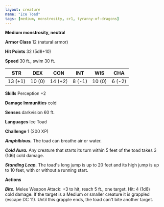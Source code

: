 ```yaml
---
layout: creature
name: "Ice Toad"
tags: [medium, monstrosity, cr1, tyranny-of-dragons]
---
```


**Medium monstrosity, neutral**

**Armor Class** 12 (natural armor)

**Hit Points** 32 (5d8+10)

**Speed** 30 ft., swim 30 ft.

|   STR   |   DEX   |   CON   |   INT   |   WIS   |   CHA   |
|:-----:|:-----:|:-----:|:-----:|:-----:|:-----:|
| 13 (+1) | 10 (0) | 14 (+2) | 8 (-1) | 10 (0) | 6 (-2) |

**Skills** Perception +2

**Damage Immunities** cold

**Senses** darkvision 60 ft.

**Languages** Ice Toad

**Challenge** 1 (200 XP)

***Amphibious.*** The toad can breathe air or water.

***Cold Aura.*** Any creature that starts its turn within 5 feet of the toad takes 3 (1d6) cold damage.

***Standing Leap.*** The toad's long jump is up to 20 feet and its high jump is up to 10 feet, with or without a running start.

**Actions**

***Bite.*** Melee Weapon Attack: +3 to hit, reach 5 ft., one target. Hit: 4 (1d8) cold damage. If the target is a Medium or smaller creature it is grappled (escape DC 11). Until this grapple ends, the toad can't bite another target.

